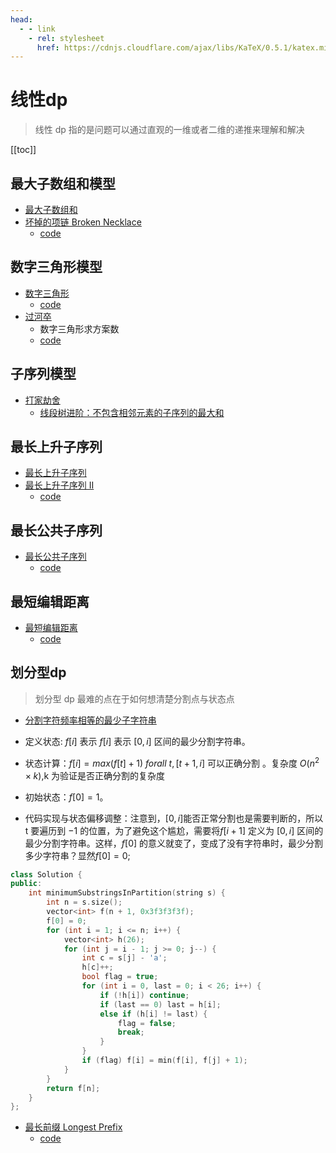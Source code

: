 ```yaml
---
head:
  - - link
    - rel: stylesheet
      href: https://cdnjs.cloudflare.com/ajax/libs/KaTeX/0.5.1/katex.min.css
---
```

# 线性dp
> 线性 dp 指的是问题可以通过直观的一维或者二维的递推来理解和解决

[[toc]]

## 最大子数组和模型
* [最大子数组和](https://leetcode.cn/problems/maximum-subarray/description/)
* [坏掉的项链 Broken Necklace](https://www.luogu.com.cn/problem/P1203)
    * [code](../luogu/dynamic_programming/P1203.md)

## 数字三角形模型
* [数字三角形](https://www.acwing.com/problem/content/900/)
    * [code](../acwing/acwing.898.md)
* [过河卒](https://www.luogu.com.cn/problem/P1002)
    * 数字三角形求方案数 
    * [code](../luogu/dynamic_programming/P1002)

## 子序列模型
* [打家劫舍](https://leetcode.cn/problems/house-robber/description/)
    * [线段树进阶：不包含相邻元素的子序列的最大和](https://leetcode.cn/problems/maximum-sum-of-subsequence-with-non-adjacent-elements/description/)

## 最长上升子序列
* [最长上升子序列](https://www.acwing.com/problem/content/897/)
* [最长上升子序列 II](https://www.acwing.com/activity/content/problem/content/1004/)
    * [code](../acwing/acwing.895_896.md)

## 最长公共子序列
* [最长公共子序列](https://www.acwing.com/problem/content/899/)
    * [code](../acwing/acwing.902.md)


## 最短编辑距离
* [最短编辑距离](https://www.acwing.com/problem/content/904/)
    * [code](../acwing/acwing.899.md)

## 划分型dp
> 划分型 dp 最难的点在于如何想清楚分割点与状态点

* [分割字符频率相等的最少子字符串](https://leetcode.cn/problems/minimum-substring-partition-of-equal-character-frequency)

* 定义状态: $f[i]$ 表示 $f[i]$ 表示 $[0, i]$ 区间的最少分割字符串。
* 状态计算：$f[i] = max(f[t] + 1)~forall~t, [t + 1, i]$ 可以正确分割 。复杂度 $O(n^2 \times k)$,k 为验证是否正确分割的复杂度
* 初始状态：$f[0] = 1$。
* 代码实现与状态偏移调整：注意到，$[0, i]$能否正常分割也是需要判断的，所以 t 要遍历到 $-1$ 的位置，为了避免这个尴尬，需要将$f[i + 1]$ 定义为 $[0, i]$ 区间的最少分割字符串。这样，$f[0]$ 的意义就变了，变成了没有字符串时，最少分割多少字符串？显然$f[0] = 0$;
```c++
class Solution {
public:
    int minimumSubstringsInPartition(string s) {
        int n = s.size();
        vector<int> f(n + 1, 0x3f3f3f3f);
        f[0] = 0;
        for (int i = 1; i <= n; i++) {
            vector<int> h(26);
            for (int j = i - 1; j >= 0; j--) {
                int c = s[j] - 'a';
                h[c]++;
                bool flag = true;
                for (int i = 0, last = 0; i < 26; i++) {
                    if (!h[i]) continue;
                    if (last == 0) last = h[i];
                    else if (h[i] != last) {
                        flag = false;
                        break;
                    }
                }
                if (flag) f[i] = min(f[i], f[j] + 1);
            }
        }
        return f[n];
    }
};

```

* [最长前缀 Longest Prefix](https://www.luogu.com.cn/problem/P1470)
    * [code](../luogu/dynamic_programming/P1470.md)